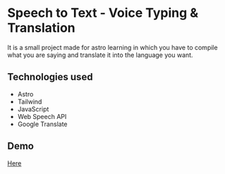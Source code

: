 # Speech to Text - Voice Typing & Translation

It is a small project made for astro learning in which you have to compile what you are saying and translate it into the language you want.

## Technologies used

* Astro
* Tailwind
* JavaScript
* Web Speech API
* Google Translate

## Demo

[Here](https://speech-to-text-mauve.vercel.app/)